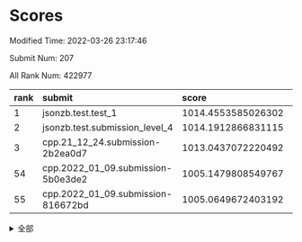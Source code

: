 # Scores

Modified Time: 2022-03-26 23:17:46

Submit Num: 207

All Rank Num: 422977

| rank |               submit               |       score        |       sigma        | pk_num |
| :--- | :--------------------------------- | :----------------- | :----------------- | :----- |
| 1    | jsonzb.test.test_1                 | 1014.4553585026302 | 0.8214501423897363 | 8173   |
| 2    | jsonzb.test.submission_level_4     | 1014.1912866831115 | 0.8313066120845928 | 8169   |
| 3    | cpp.21_12_24.submission-2b2ea0d7   | 1013.0437072220492 | 0.8001312547520957 | 8172   |
| 54   | cpp.2022_01_09.submission-5b0e3de2 | 1005.1479808549767 | 0.7203207412535251 | 8171   |
| 55   | cpp.2022_01_09.submission-816672bd | 1005.0649672403192 | 0.7312304420803954 | 8175   |


<details>
<summary>全部</summary>

| rank |                 submit                 |       score        |       sigma        | pk_num |
| :--- | :------------------------------------- | :----------------- | :----------------- | :----- |
| 1    | jsonzb.test.test_1                     | 1014.4553585026302 | 0.8214501423897363 | 8173   |
| 2    | jsonzb.test.submission_level_4         | 1014.1912866831115 | 0.8313066120845928 | 8169   |
| 3    | cpp.21_12_24.submission-2b2ea0d7       | 1013.0437072220492 | 0.8001312547520957 | 8172   |
| 4    | gobigger.level_3.submission_level_3_11 | 1011.7530699534659 | 0.7696536660591325 | 8174   |
| 5    | gobigger.level_3.submission_level_3_19 | 1011.7089939385975 | 0.796373408698382  | 8170   |
| 6    | gobigger.level_3.submission_level_3_2  | 1011.5785684187895 | 0.7792791390658501 | 8172   |
| 7    | gobigger.level_3.submission_level_3_48 | 1011.5697059387626 | 0.7910216040408489 | 8176   |
| 8    | gobigger.level_3.submission_level_3_30 | 1011.5529694355798 | 0.7823939946573731 | 8167   |
| 9    | gobigger.level_3.submission_level_3_21 | 1011.2849851384123 | 0.7525776442408455 | 8179   |
| 10   | gobigger.level_3.submission_level_3_29 | 1011.1965190450402 | 0.7793586849599468 | 8173   |
| 11   | gobigger.level_3.submission_level_3_26 | 1011.1197322970773 | 0.7626602248345732 | 8171   |
| 12   | gobigger.level_3.submission_level_3_6  | 1010.849409753675  | 0.7686029542838921 | 8176   |
| 13   | gobigger.level_3.submission_level_3_40 | 1010.8314126229652 | 0.776118297338953  | 8179   |
| 14   | gobigger.level_3.submission_level_3_0  | 1010.7923031380765 | 0.7689009587635653 | 8175   |
| 15   | gobigger.level_3.submission_level_3_31 | 1010.6638736735048 | 0.7568450606849433 | 8173   |
| 16   | gobigger.level_3.submission_level_3_5  | 1010.5488868728326 | 0.7737263332260592 | 8174   |
| 17   | gobigger.level_3.submission_level_3_43 | 1010.5103768156512 | 0.7731954122222756 | 8175   |
| 18   | gobigger.level_3.submission_level_3_39 | 1010.5073346753792 | 0.7667561195067083 | 8174   |
| 19   | gobigger.level_3.submission_level_3_42 | 1010.3454909751475 | 0.7806701972582384 | 8168   |
| 20   | gobigger.level_3.submission_level_3_46 | 1010.3257877441398 | 0.7692669071063458 | 8173   |
| 21   | gobigger.level_3.submission_level_3_38 | 1010.3155350274375 | 0.7588821763574285 | 8172   |
| 22   | gobigger.level_3.submission_level_3_13 | 1010.3090358858458 | 0.7442950774872531 | 8177   |
| 23   | gobigger.level_3.submission_level_3_25 | 1010.2351846405015 | 0.7638802235285984 | 8176   |
| 24   | gobigger.level_3.submission_level_3_8  | 1010.2162151779922 | 0.7482561179164654 | 8178   |
| 25   | gobigger.level_3.submission_level_3_36 | 1010.1138383035892 | 0.7406218788580332 | 8179   |
| 26   | gobigger.level_3.submission_level_3_32 | 1010.1021666621343 | 0.7600784610858193 | 8169   |
| 27   | gobigger.level_3.submission_level_3_14 | 1010.0144429614082 | 0.7675342741423121 | 8174   |
| 28   | gobigger.level_3.submission_level_3_27 | 1009.9047663812514 | 0.7555005335997255 | 8174   |
| 29   | gobigger.level_3.submission_level_3_18 | 1009.8996389639262 | 0.7475870991047523 | 8172   |
| 30   | gobigger.level_3.submission_level_3_15 | 1009.8898120783499 | 0.762019489902208  | 8170   |
| 31   | gobigger.level_3.submission_level_3_37 | 1009.8062011498859 | 0.7500497748620688 | 8176   |
| 32   | gobigger.level_3.submission_level_3_20 | 1009.5171245900596 | 0.7471383630637054 | 8176   |
| 33   | gobigger.level_3.submission_level_3_16 | 1009.4902926384616 | 0.7550729791351733 | 8170   |
| 34   | gobigger.level_3.submission_level_3_23 | 1009.4722131637794 | 0.7335933861014822 | 8174   |
| 35   | gobigger.level_3.submission_level_3_33 | 1009.4528429071595 | 0.7785099455904937 | 8175   |
| 36   | gobigger.level_3.submission_level_3_45 | 1009.4418609171668 | 0.7310192401191588 | 8172   |
| 37   | gobigger.level_3.submission_level_3_17 | 1009.4172499107099 | 0.7471502204133394 | 8171   |
| 38   | gobigger.level_3.submission_level_3_47 | 1009.4167291815745 | 0.7845503236758462 | 8174   |
| 39   | gobigger.level_3.submission_level_3_35 | 1009.3910141473374 | 0.7463227004037027 | 8176   |
| 40   | gobigger.level_3.submission_level_3_4  | 1009.3464421771588 | 0.7683088367791839 | 8173   |
| 41   | gobigger.level_3.submission_level_3_1  | 1009.310505022458  | 0.7550064042955825 | 8175   |
| 42   | gobigger.level_3.submission_level_3_9  | 1009.3028075555884 | 0.7594793131338853 | 8174   |
| 43   | gobigger.level_3.submission_level_3_3  | 1009.2999020804161 | 0.737757545097663  | 8177   |
| 44   | gobigger.level_3.submission_level_3_49 | 1009.263283070827  | 0.7638853914548027 | 8172   |
| 45   | gobigger.level_3.submission_level_3_24 | 1009.2455040686631 | 0.7595993777558884 | 8176   |
| 46   | gobigger.level_3.submission_level_3_44 | 1009.2387373994868 | 0.7609315499865438 | 8176   |
| 47   | gobigger.level_3.submission_level_3_7  | 1009.1108015854895 | 0.7511736225049354 | 8179   |
| 48   | gobigger.level_3.submission_level_3_10 | 1009.0789027953039 | 0.7450544801019063 | 8175   |
| 49   | gobigger.level_3.submission_level_3_22 | 1009.0453034556323 | 0.7510021787519684 | 8169   |
| 50   | gobigger.level_3.submission_level_3_41 | 1008.88850034215   | 0.760803050984688  | 8174   |
| 51   | gobigger.level_3.submission_level_3_12 | 1008.8714361099696 | 0.7542378838957855 | 8171   |
| 52   | gobigger.level_3.submission_level_3_34 | 1008.7513300643606 | 0.7366454551096643 | 8173   |
| 53   | gobigger.level_3.submission_level_3_28 | 1008.3663551236483 | 0.7323975444405487 | 8172   |
| 54   | cpp.2022_01_09.submission-5b0e3de2     | 1005.1479808549767 | 0.7203207412535251 | 8171   |
| 55   | cpp.2022_01_09.submission-816672bd     | 1005.0649672403192 | 0.7312304420803954 | 8175   |
| 56   | gobigger.level_1.submission_level_1_32 | 1004.6704534554638 | 0.7166082782160018 | 8174   |
| 57   | gobigger.level_1.submission_level_1_1  | 1004.510637547686  | 0.715834153200285  | 8176   |
| 58   | gobigger.level_1.submission_level_1_34 | 1004.4718404619074 | 0.7236650116806995 | 8166   |
| 59   | gobigger.level_1.submission_level_1_28 | 1004.3850585562722 | 0.7373302809227263 | 8174   |
| 60   | gobigger.level_1.submission_level_1_27 | 1004.3505515572255 | 0.7094773983342648 | 8177   |
| 61   | gobigger.level_1.submission_level_1_8  | 1004.3284439804614 | 0.7162381746843342 | 8174   |
| 62   | gobigger.level_1.submission_level_1_3  | 1004.265728040572  | 0.7371690495351692 | 8168   |
| 63   | gobigger.level_1.submission_level_1_15 | 1004.1148901649319 | 0.7241927257894153 | 8175   |
| 64   | gobigger.level_1.submission_level_1_33 | 1004.0745754186404 | 0.7150316954997389 | 8171   |
| 65   | gobigger.level_1.submission_level_1_41 | 1004.0484752572355 | 0.7110830211186446 | 8175   |
| 66   | gobigger.level_1.submission_level_1_43 | 1003.9662009053943 | 0.720508710205492  | 8170   |
| 67   | gobigger.level_1.submission_level_1_7  | 1003.8181667519077 | 0.7315725958295995 | 8179   |
| 68   | gobigger.level_1.submission_level_1_20 | 1003.76566702713   | 0.7237033902372041 | 8176   |
| 69   | gobigger.level_1.submission_level_1_29 | 1003.6597000853853 | 0.7149009016376772 | 8179   |
| 70   | gobigger.level_1.submission_level_1_24 | 1003.5229425600123 | 0.7150425112448918 | 8177   |
| 71   | gobigger.level_1.submission_level_1_42 | 1003.4544186525507 | 0.7141559670750877 | 8177   |
| 72   | gobigger.level_1.submission_level_1_22 | 1003.3942552007894 | 0.7306815797398842 | 8173   |
| 73   | gobigger.level_1.submission_level_1_47 | 1003.3898609132525 | 0.7055442434217498 | 8175   |
| 74   | gobigger.level_1.submission_level_1_40 | 1003.3825931358449 | 0.7083582336581908 | 8171   |
| 75   | gobigger.level_1.submission_level_1_14 | 1003.3752969071292 | 0.7102287644983283 | 8172   |
| 76   | gobigger.level_1.submission_level_1_21 | 1003.3511921792949 | 0.7192724450905486 | 8176   |
| 77   | gobigger.level_1.submission_level_1_13 | 1003.3270917992211 | 0.7159796204499805 | 8174   |
| 78   | gobigger.level_1.submission_level_1_2  | 1003.2142522508101 | 0.7209934175433332 | 8177   |
| 79   | gobigger.level_1.submission_level_1_35 | 1003.2087259584125 | 0.7206958249639551 | 8175   |
| 80   | gobigger.level_1.submission_level_1_46 | 1003.1419941236715 | 0.7231129387599952 | 8169   |
| 81   | gobigger.level_1.submission_level_1_18 | 1003.0941925999879 | 0.7208410586744277 | 8170   |
| 82   | gobigger.level_1.submission_level_1_10 | 1003.0762806486321 | 0.7274338647676126 | 8176   |
| 83   | gobigger.level_1.submission_level_1_23 | 1003.0718464231657 | 0.7128842624140759 | 8173   |
| 84   | gobigger.level_1.submission_level_1_38 | 1003.0596304339418 | 0.7095551470777732 | 8175   |
| 85   | gobigger.level_1.submission_level_1_9  | 1003.0445149966614 | 0.7194302564381752 | 8172   |
| 86   | gobigger.level_1.submission_level_1_30 | 1003.0308678898075 | 0.7102362512738003 | 8178   |
| 87   | gobigger.level_1.submission_level_1_11 | 1002.9162750212505 | 0.7114834294147416 | 8174   |
| 88   | gobigger.level_1.submission_level_1_0  | 1002.9128480650417 | 0.7060654821690191 | 8175   |
| 89   | gobigger.level_1.submission_level_1_45 | 1002.8848339066112 | 0.7238894910175683 | 8171   |
| 90   | gobigger.level_1.submission_level_1_19 | 1002.8368950031381 | 0.7203248271278482 | 8170   |
| 91   | gobigger.level_1.submission_level_1_48 | 1002.8209462015041 | 0.7182798470380903 | 8178   |
| 92   | gobigger.level_1.submission_level_1_5  | 1002.8199827284092 | 0.71579404594924   | 8173   |
| 93   | gobigger.level_1.submission_level_1_39 | 1002.8133179090831 | 0.7115474135620475 | 8165   |
| 94   | gobigger.level_1.submission_level_1_4  | 1002.7573725947096 | 0.7147679313369733 | 8178   |
| 95   | gobigger.level_1.submission_level_1_49 | 1002.7497519893147 | 0.7155010757968743 | 8174   |
| 96   | gobigger.level_1.submission_level_1_44 | 1002.6569723120945 | 0.709848075670985  | 8173   |
| 97   | gobigger.level_1.submission_level_1_37 | 1002.5024773699589 | 0.7070693617735578 | 8171   |
| 98   | gobigger.level_1.submission_level_1_6  | 1002.3799916208914 | 0.7057008779007103 | 8176   |
| 99   | gobigger.level_1.submission_level_1_17 | 1002.3023219647754 | 0.7036630972291127 | 8173   |
| 100  | gobigger.level_1.submission_level_1_25 | 1002.2974399735705 | 0.7049965039786984 | 8170   |
| 101  | gobigger.level_1.submission_level_1_31 | 1002.274613278737  | 0.716744373929334  | 8173   |
| 102  | gobigger.level_1.submission_level_1_12 | 1002.2318616282387 | 0.7126896512327568 | 8176   |
| 103  | gobigger.level_1.submission_level_1_36 | 1002.1847313665226 | 0.7225505951607151 | 8166   |
| 104  | gobigger.level_1.submission_level_1_26 | 1002.045405323377  | 0.7139204266629611 | 8172   |
| 105  | gobigger.level_1.submission_level_1_16 | 1001.3192528002486 | 0.703266105341074  | 8175   |
| 106  | gobigger.random.submission_random_28   | 997.6774820207849  | 0.7201918962921173 | 8176   |
| 107  | gobigger.random.submission_random_19   | 997.394121632477   | 0.7031515886408636 | 8175   |
| 108  | gobigger.random.submission_random_20   | 997.3528529644016  | 0.7051447467198911 | 8172   |
| 109  | gobigger.random.submission_random_35   | 996.8903028857845  | 0.7057523062360372 | 8176   |
| 110  | gobigger.random.submission_random_11   | 996.8652157850929  | 0.714453264711058  | 8173   |
| 111  | gobigger.random.submission_random_30   | 996.8491819123035  | 0.6980281933188711 | 8177   |
| 112  | gobigger.random.submission_random_41   | 996.8447849255433  | 0.7060330283215304 | 8181   |
| 113  | gobigger.random.submission_random_14   | 996.7597116783211  | 0.7074509096085115 | 8173   |
| 114  | gobigger.random.submission_random_5    | 996.7027858634358  | 0.7060137999946067 | 8170   |
| 115  | gobigger.random.submission_random_36   | 996.6934546801157  | 0.7030155830764189 | 8176   |
| 116  | gobigger.random.submission_random_45   | 996.5375956486131  | 0.7181605187910327 | 8169   |
| 117  | gobigger.random.submission_random_38   | 996.5177144838195  | 0.716239523861807  | 8173   |
| 118  | gobigger.random.submission_random_26   | 996.5149731841951  | 0.7061992592597692 | 8174   |
| 119  | gobigger.random.submission_random_7    | 996.4228695829853  | 0.7143072857669094 | 8172   |
| 120  | gobigger.random.submission_random_34   | 996.4115234486105  | 0.7090797868737811 | 8172   |
| 121  | gobigger.random.submission_random_29   | 996.4049920806052  | 0.7127561827560805 | 8174   |
| 122  | gobigger.random.submission_random_10   | 996.4030372180277  | 0.7059925251771799 | 8167   |
| 123  | gobigger.random.submission_random_44   | 996.4002280679939  | 0.6999035323704723 | 8176   |
| 124  | gobigger.random.submission_random_2    | 996.3430047885652  | 0.711298158639083  | 8171   |
| 125  | gobigger.random.submission_random_16   | 996.2630640195554  | 0.7161697510995761 | 8178   |
| 126  | gobigger.random.submission_random_27   | 996.1932503342867  | 0.7073580356375473 | 8169   |
| 127  | gobigger.random.submission_random_25   | 996.165910340992   | 0.7195280447437268 | 8177   |
| 128  | gobigger.random.submission_random_24   | 996.1115452787419  | 0.702558990059038  | 8173   |
| 129  | gobigger.random.submission_random_47   | 996.0708972518228  | 0.7121158691642113 | 8170   |
| 130  | gobigger.random.submission_random_6    | 995.9926078641897  | 0.7179141903237798 | 8174   |
| 131  | gobigger.random.submission_random_43   | 995.9897954852875  | 0.7129745790914446 | 8174   |
| 132  | gobigger.random.submission_random_13   | 995.8904833832551  | 0.6970799502063777 | 8175   |
| 133  | gobigger.random.submission_random_40   | 995.8253395168077  | 0.717924961534593  | 8174   |
| 134  | gobigger.random.submission_random_12   | 995.7977377697162  | 0.7003674388070303 | 8174   |
| 135  | gobigger.random.submission_random_33   | 995.777503736729   | 0.7210818926574942 | 8171   |
| 136  | gobigger.random.submission_random_37   | 995.7760389472494  | 0.714514349325606  | 8176   |
| 137  | gobigger.random.submission_random_3    | 995.7740776907476  | 0.7218170982014641 | 8172   |
| 138  | gobigger.random.submission_random_48   | 995.7163515583173  | 0.7165769418380128 | 8174   |
| 139  | gobigger.random.submission_random_42   | 995.6617981648192  | 0.7268517846534427 | 8171   |
| 140  | gobigger.random.submission_random_17   | 995.6284325243068  | 0.7125148455035467 | 8175   |
| 141  | gobigger.random.submission_random_21   | 995.6060928379825  | 0.7063927430740091 | 8172   |
| 142  | gobigger.random.submission_random_15   | 995.5938352179702  | 0.7193519433524235 | 8176   |
| 143  | gobigger.random.submission_random_4    | 995.5684115617219  | 0.7089901369506851 | 8171   |
| 144  | gobigger.random.submission_random_18   | 995.5645728239041  | 0.7210890797605221 | 8173   |
| 145  | gobigger.random.submission_random_8    | 995.5644142372788  | 0.7051867637731252 | 8172   |
| 146  | gobigger.random.submission_random_0    | 995.4374976296554  | 0.7085330784683019 | 8172   |
| 147  | gobigger.random.submission_random_31   | 995.3529316632885  | 0.7122296723581771 | 8170   |
| 148  | gobigger.random.submission_random_9    | 995.3379626041261  | 0.7078932611582404 | 8177   |
| 149  | gobigger.random.submission_random_1    | 995.3187513171542  | 0.709139814798318  | 8172   |
| 150  | gobigger.random.submission_random_23   | 995.2565231463794  | 0.7080753147474805 | 8174   |
| 151  | gobigger.random.submission_random_46   | 995.0893895399738  | 0.7104852907286472 | 8174   |
| 152  | gobigger.random.submission_random_32   | 995.0602208063096  | 0.732767961589995  | 8168   |
| 153  | gobigger.random.submission_random_39   | 994.5836202183424  | 0.7157531442502851 | 8171   |
| 154  | gobigger.level_2.submission_level_2_22 | 994.5156642075665  | 0.7227780242010574 | 8180   |
| 155  | gobigger.random.submission_random_22   | 994.3908647250095  | 0.7185131863311394 | 8176   |
| 156  | gobigger.random.submission_random_49   | 994.2239432380006  | 0.7262649212838139 | 8172   |
| 157  | gobigger.level_2.submission_level_2_1  | 994.1207968332445  | 0.7276666355064255 | 8175   |
| 158  | gobigger.level_2.submission_level_2_17 | 993.51824170202    | 0.7512428257726146 | 8176   |
| 159  | gobigger.level_2.submission_level_2_32 | 993.460290856072   | 0.7475184638829974 | 8169   |
| 160  | gobigger.level_2.submission_level_2_43 | 993.4500556454142  | 0.7475400137815331 | 8171   |
| 161  | gobigger.level_2.submission_level_2_29 | 993.3617834871766  | 0.7410829633428843 | 8175   |
| 162  | gobigger.level_2.submission_level_2_41 | 993.2669608230689  | 0.7408481606033821 | 8169   |
| 163  | gobigger.level_2.submission_level_2_28 | 993.0331155581655  | 0.7376136411080553 | 8174   |
| 164  | gobigger.level_2.submission_level_2_11 | 992.9419153648847  | 0.7374933103980896 | 8169   |
| 165  | gobigger.level_2.submission_level_2_5  | 992.8243293842246  | 0.7341411417990787 | 8178   |
| 166  | gobigger.level_2.submission_level_2_38 | 992.8220805835173  | 0.7382995501312789 | 8176   |
| 167  | gobigger.level_2.submission_level_2_18 | 992.7262935227634  | 0.7534801205797309 | 8178   |
| 168  | gobigger.level_2.submission_level_2_6  | 992.7088668490833  | 0.7289017180351458 | 8172   |
| 169  | gobigger.level_2.submission_level_2_12 | 992.6781646356263  | 0.7409796971952936 | 8172   |
| 170  | gobigger.level_2.submission_level_2_27 | 992.6464398676562  | 0.7598966319079501 | 8172   |
| 171  | gobigger.level_2.submission_level_2_36 | 992.6194990270209  | 0.7260604942310988 | 8176   |
| 172  | gobigger.level_2.submission_level_2_31 | 992.582620240248   | 0.745666835267239  | 8173   |
| 173  | gobigger.level_2.submission_level_2_33 | 992.5791471670227  | 0.7613191026590291 | 8176   |
| 174  | gobigger.level_2.submission_level_2_9  | 992.5545895036338  | 0.7438016439755971 | 8178   |
| 175  | gobigger.level_2.submission_level_2_47 | 992.4249738719495  | 0.7327989221277652 | 8172   |
| 176  | gobigger.level_2.submission_level_2_42 | 992.2556128982087  | 0.7302774321699401 | 8166   |
| 177  | gobigger.level_2.submission_level_2_10 | 992.0593277861063  | 0.7328335420378664 | 8178   |
| 178  | gobigger.level_2.submission_level_2_4  | 992.046818717132   | 0.7728804132147317 | 8171   |
| 179  | gobigger.level_2.submission_level_2_45 | 992.0150296594873  | 0.7572834577367784 | 8174   |
| 180  | gobigger.level_2.submission_level_2_26 | 991.9876925907816  | 0.7430823640312619 | 8176   |
| 181  | gobigger.level_2.submission_level_2_37 | 991.9586712240664  | 0.7472664308845532 | 8175   |
| 182  | gobigger.level_2.submission_level_2_0  | 991.9485491530904  | 0.7407268305097814 | 8175   |
| 183  | gobigger.level_2.submission_level_2_44 | 991.9400824973192  | 0.738882145083126  | 8175   |
| 184  | gobigger.level_2.submission_level_2_24 | 991.9306077016572  | 0.7530548465425115 | 8179   |
| 185  | gobigger.level_2.submission_level_2_30 | 991.8985173029988  | 0.7330456939896016 | 8176   |
| 186  | gobigger.level_2.submission_level_2_19 | 991.7489454421607  | 0.7437278172531473 | 8173   |
| 187  | gobigger.level_2.submission_level_2_39 | 991.6792189012964  | 0.7382684658046008 | 8170   |
| 188  | gobigger.level_2.submission_level_2_25 | 991.6087797146182  | 0.7499446297512419 | 8175   |
| 189  | gobigger.level_2.submission_level_2_23 | 991.5077468639619  | 0.7456658566016996 | 8176   |
| 190  | gobigger.level_2.submission_level_2_13 | 991.4894303843187  | 0.7671000865813323 | 8174   |
| 191  | gobigger.level_2.submission_level_2_34 | 991.4790975651036  | 0.7543259582021824 | 8171   |
| 192  | gobigger.level_2.submission_level_2_40 | 991.4787228563406  | 0.7230553838426514 | 8174   |
| 193  | gobigger.level_2.submission_level_2_46 | 991.4696904153303  | 0.7546139872059243 | 8174   |
| 194  | gobigger.level_2.submission_level_2_48 | 991.3582106600475  | 0.7435581343922855 | 8172   |
| 195  | gobigger.level_2.submission_level_2_8  | 991.3451897411319  | 0.7666442158366897 | 8171   |
| 196  | gobigger.level_2.submission_level_2_49 | 991.309401871464   | 0.7402258815705471 | 8172   |
| 197  | gobigger.level_2.submission_level_2_20 | 991.2722630576986  | 0.7652682989930117 | 8171   |
| 198  | gobigger.level_2.submission_level_2_35 | 991.211970806729   | 0.7460947161975531 | 8172   |
| 199  | gobigger.level_2.submission_level_2_3  | 991.0442252366965  | 0.7679640910534852 | 8171   |
| 200  | gobigger.level_2.submission_level_2_15 | 991.0370189940885  | 0.7596820377930333 | 8169   |
| 201  | gobigger.level_2.submission_level_2_14 | 991.002104918287   | 0.764060177265075  | 8172   |
| 202  | gobigger.level_2.submission_level_2_16 | 990.9964315859708  | 0.7754607381435616 | 8173   |
| 203  | gobigger.level_2.submission_level_2_2  | 990.7002632406294  | 0.7565226172983628 | 8174   |
| 204  | gobigger.level_2.submission_level_2_21 | 990.5691794091086  | 0.7763442456797904 | 8173   |
| 205  | gobigger.level_2.submission_level_2_7  | 990.5561045864474  | 0.7721686557303843 | 8171   |
| 206  | gobigger.none.submission_none_1        | 977.1036200921311  | 1.44857717536015   | 8172   |
| 207  | gobigger.none.submission_none_0        | 976.2503416749182  | 1.3434418717525143 | 8174   |

</details>